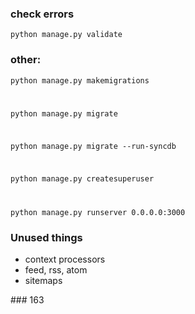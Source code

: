 ### check errors
<code>python manage.py validate</code>

### other:
<code>python manage.py makemigrations

python manage.py migrate

python manage.py migrate --run-syncdb

python manage.py createsuperuser

python manage.py runserver 0.0.0.0:3000</code>
### Unused things
<ul>
  <li>context processors</li>
  <li>feed, rss, atom</li>
  <li>sitemaps</li>
</ul>
### 163
